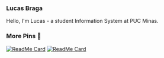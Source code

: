 ### Lucas Braga
Hello, I'm Lucas - a student Information System at PUC Minas.<br/>

### More Pins :pushpin:
[![ReadMe Card](https://github-readme-stats.vercel.app/api/pin/?username=lucasbrafer&repo=GrafosDragao)](https://github.com/lucasbrafer/GrafosDragao)
[![ReadMe Card](https://github-readme-stats.vercel.app/api/pin/?username=lucasbrafer&repo=GrafosRedotica)](https://github.com/lucasbrafer/GrafosRedotica)

<!--
**lucasbrafer/lucasbrafer** is a ✨ _special_ ✨ repository because its `README.md` (this file) appears on your GitHub profile.

[![Top Langs](https://github-readme-stats.vercel.app/api/top-langs/?username=lucasbrafer&layout=compact)](https://github.com/anuraghazra/github-readme-stats)
[![ReadMe Card](https://github-readme-stats.vercel.app/api/pin/?username=anuraghazra&repo=github-readme-stats)](https://github.com/anuraghazra/github-readme-stats)

Here are some ideas to get you started:

- 🔭 I’m currently working on ...
- 🌱 I’m currently learning ...
- 👯 I’m looking to collaborate on ...
- 🤔 I’m looking for help with ...
- 💬 Ask me about ...
- 📫 How to reach me: ...
- 😄 Pronouns: ...
- ⚡ Fun fact: ...
-->
